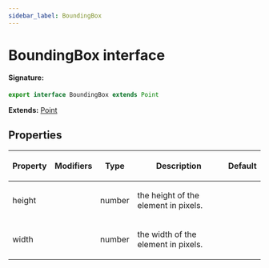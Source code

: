 ```yaml
---
sidebar_label: BoundingBox
---
```


# BoundingBox interface

#### Signature:

```typescript
export interface BoundingBox extends Point
```

**Extends:** [Point](./puppeteer.point.md)

## Properties

<table><thead><tr><th>

Property

</th><th>

Modifiers

</th><th>

Type

</th><th>

Description

</th><th>

Default

</th></tr></thead>
<tbody><tr><td>

<span id="height">height</span>

</td><td>

</td><td>

number

</td><td>

the height of the element in pixels.

</td><td>

</td></tr>
<tr><td>

<span id="width">width</span>

</td><td>

</td><td>

number

</td><td>

the width of the element in pixels.

</td><td>

</td></tr>
</tbody></table>
